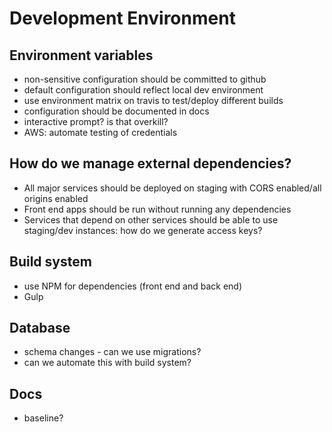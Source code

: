 # Development Environment

## Environment variables
* non-sensitive configuration should be committed to github
* default configuration should reflect local dev environment
* use environment matrix on travis to test/deploy different builds
* configuration should be documented in docs
* interactive prompt? is that overkill?
* AWS: automate testing of credentials

## How do we manage external dependencies?

* All major services should be deployed on staging with CORS enabled/all origins enabled
* Front end apps should be run without running any dependencies
* Services that depend on other services should be able to use staging/dev instances: how do we generate access keys?

## Build system
* use NPM for dependencies (front end and back end)
* Gulp

## Database
* schema changes - can we use migrations?
* can we automate this with build system?

## Docs
* baseline?
